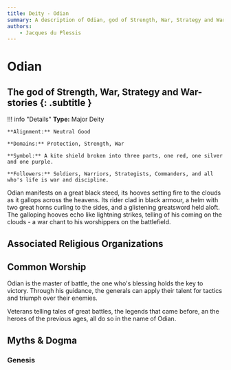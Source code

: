 ```yaml
---
title: Deity - Odian
summary: A description of Odian, god of Strength, War, Strategy and War-stories.
authors:
    - Jacques du Plessis
---
```

# Odian
## The god of Strength, War, Strategy and War-stories {: .subtitle }

!!! info "Details"
    **Type:** Major Deity

    **Alignment:** Neutral Good

    **Domains:** Protection, Strength, War

    **Symbol:** A kite shield broken into three parts, one red, one silver and one purple.

    **Followers:** Soldiers, Warriors, Strategists, Commanders, and all who's life is war and discipline.

Odian manifests on a great black steed, its hooves setting fire to the clouds as it gallops across the heavens. Its rider clad in black armour, a helm with two great horns curling to the sides, and a glistening greatsword held aloft.  The galloping hooves echo like lightning strikes, telling of his coming on the clouds - a war chant to his worshippers on the battlefield.

## Associated Religious Organizations

## Common Worship
Odian is the master of battle, the one who's blessing holds the key to victory.  Through his guidance, the generals can apply their talent for tactics and triumph over their enemies.

Veterans telling tales of great battles, the legends that came before, an the heroes of the previous ages, all do so in the name of Odian.

## Myths & Dogma
### Genesis